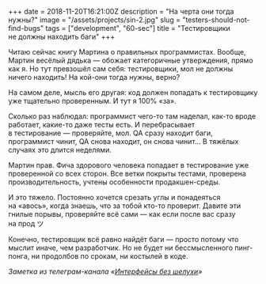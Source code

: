 +++
date = 2018-11-20T16:21:00Z
description = "На черта они тогда нужны?"
image = "/assets/projects/sin-2.jpg"
slug = "testers-should-not-find-bugs"
tags = ["development", "60-sec"]
title = "Тестировщики не должны находить баги"
+++

Читаю сейчас книгу Мартина о правильных программистах. Вообще, Мартин весёлый дядька — обожает категоричные утверждения, прямо как я. Но тут превзошёл сам себя: тестировщики, мол не должны ничего находить! На кой-они тогда нужны, верно?

На самом деле, мысль его другая: код должен попадать к тестировщику уже тщательно проверенным. И тут я 100% «за».

Сколько раз наблюдал: программист чего-то там наделал, как-то вроде работает, какие-то даже тесты есть. И перебрасывает в тестирование — проверяйте, мол. QA сразу находит баги, программист чинит, QA снова находит, он снова чинит… В тяжёлых случаях это длится неделями.

Мартин прав. Фича здорового человека попадает в тестирование уже проверенной со всех сторон. Все ветки покрыты тестами, проверена производительность, учтены особенности продакшен-среды.

И это тяжело. Постоянно хочется срезать углы и понадеяться на «авось», когда знаешь, что за тобой кто-то проверит. Давите эти гнилые порывы, проверяйте всё сами — как если после вас сразу на прод ツ

Конечно, тестировщик всё равно найдёт баги — просто потому что мыслит иначе, чем разработчик. Но не будет ни бессмысленного пинг-понга, ни продолбов по срокам, ни костылей в коде.

<div class="row">
<div class="col-xs-12 col-sm-10 col-md-8"><p><em>Заметка из телеграм-канала <span class="nowrap"><i class="far fa-star color-sin"></i> «<a href="https://t.me/dangry">Интерфейсы без шелухи</a>»</span></em></p></div>
</div>

